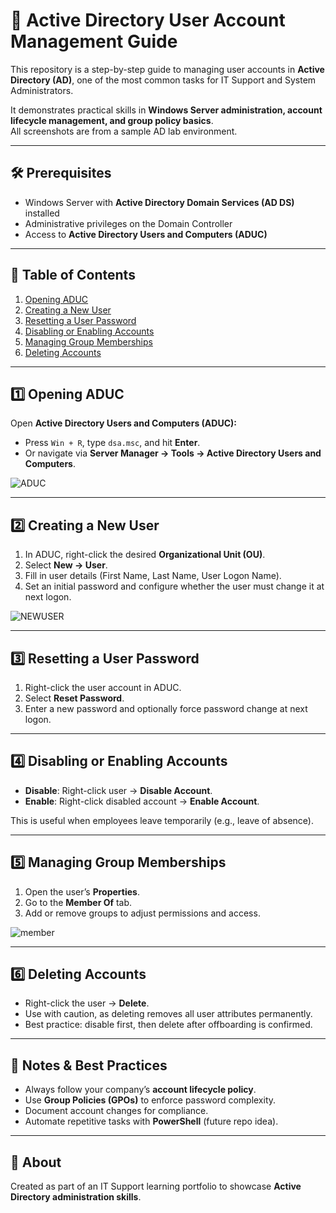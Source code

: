 # 👥 Active Directory User Account Management Guide

This repository is a step-by-step guide to managing user accounts in **Active Directory (AD)**, one of the most common tasks for IT Support and System Administrators.  

It demonstrates practical skills in **Windows Server administration, account lifecycle management, and group policy basics**.  
All screenshots are from a sample AD lab environment.  

---

## 🛠️ Prerequisites
- Windows Server with **Active Directory Domain Services (AD DS)** installed
- Administrative privileges on the Domain Controller
- Access to **Active Directory Users and Computers (ADUC)**

---

## 📖 Table of Contents
1. [Opening ADUC](#opening-aduc)  
2. [Creating a New User](#creating-a-new-user)  
3. [Resetting a User Password](#resetting-a-user-password)  
4. [Disabling or Enabling Accounts](#disabling-or-enabling-accounts)  
5. [Managing Group Memberships](#managing-group-memberships)  
6. [Deleting Accounts](#deleting-accounts)  

---

## 1️⃣ Opening ADUC
Open **Active Directory Users and Computers (ADUC):**
- Press `Win + R`, type `dsa.msc`, and hit **Enter**.  
- Or navigate via **Server Manager → Tools → Active Directory Users and Computers**.  

![ADUC](https://github.com/user-attachments/assets/8e2d2b79-e781-41fa-a11a-a85747f74361)


---

## 2️⃣ Creating a New User
1. In ADUC, right-click the desired **Organizational Unit (OU)**.  
2. Select **New → User**.  
3. Fill in user details (First Name, Last Name, User Logon Name).  
4. Set an initial password and configure whether the user must change it at next logon.  

![NEWUSER](https://github.com/user-attachments/assets/0037de1d-e0e6-454f-a743-b731c034f321)


---

## 3️⃣ Resetting a User Password
1. Right-click the user account in ADUC.  
2. Select **Reset Password**.  
3. Enter a new password and optionally force password change at next logon.  



---

## 4️⃣ Disabling or Enabling Accounts
- **Disable**: Right-click user → **Disable Account**.  
- **Enable**: Right-click disabled account → **Enable Account**.  

This is useful when employees leave temporarily (e.g., leave of absence).  

---

## 5️⃣ Managing Group Memberships
1. Open the user’s **Properties**.  
2. Go to the **Member Of** tab.  
3. Add or remove groups to adjust permissions and access.  

 
![member](https://github.com/user-attachments/assets/a47e2e6d-bcb5-4a44-9807-af1ab1897406)


---

## 6️⃣ Deleting Accounts
- Right-click the user → **Delete**.  
- Use with caution, as deleting removes all user attributes permanently.  
- Best practice: disable first, then delete after offboarding is confirmed.  

---

## 📌 Notes & Best Practices
- Always follow your company’s **account lifecycle policy**.  
- Use **Group Policies (GPOs)** to enforce password complexity.  
- Document account changes for compliance.  
- Automate repetitive tasks with **PowerShell** (future repo idea).  

---

## 👤 About
Created as part of an IT Support learning portfolio to showcase **Active Directory administration skills**.  

